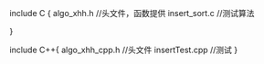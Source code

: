 
include C {
    algo_xhh.h          //头文件，函数提供
    insert_sort.c       //测试算法
    
}

include C++{
    algo_xhh_cpp.h      //头文件
    insertTest.cpp      //测试
}
